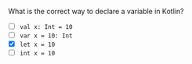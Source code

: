 What is the correct way to declare a variable in Kotlin?
- [ ] `val x: Int = 10`
- [ ] `var x = 10: Int`
- [x] `let x = 10`
- [ ] `int x = 10`
